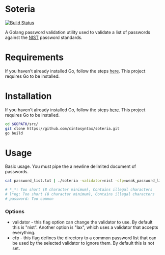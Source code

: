# Soteria
[![Build Status](https://travis-ci.org/cintosyntax/soteria.svg?branch=master)](https://travis-ci.org/cintosyntax/soteria)

A Golang password validation utility used to validate a list of passwords against the [NIST](https://www.nist.gov/) password standards.

# Requirements

If you haven't already installed Go, follow the steps [here](https://golang.org/doc/install). This project requires Go to be installed.

# Installation

If you haven't already installed Go, follow the steps [here](https://golang.org/doc/install). This project requires Go to be installed.

```bash
cd $GOPATH/src/
git clone https://github.com/cintosyntax/soteria.git
go build
```

# Usage

Basic usage. You must pipe the a newline delimited document of passwords.
```bash
cat password_list.txt | ./soteria -validator=nist -cfp=weak_password_list.txt

# *_*: Too short (8 character minimum), Contains illegal characters
# l*ng: Too short (8 character minimum), Contains illegal characters
# password: Too common
```

### Options

- validator - this flag option can change the validator to use. By default this is "nist". Another option is "lax", which uses a validator that accepts everything.
- cfp - this flag defines the directory to a common password list that can be used by the selected validator to ignore them. By default this is not set.
